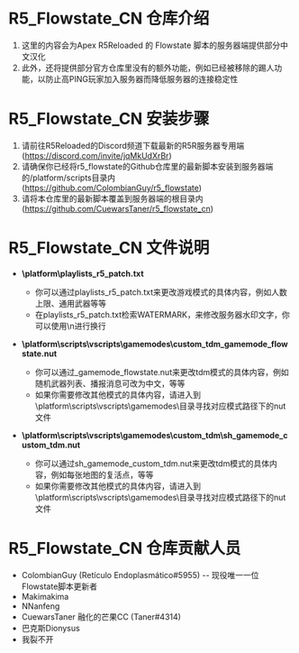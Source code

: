 # R5_Flowstate_CN 仓库介绍
1. 这里的内容会为Apex R5Reloaded 的 Flowstate 脚本的服务器端提供部分中文汉化
2. 此外，还将提供部分官方仓库里没有的额外功能，例如已经被移除的踢人功能，以防止高PING玩家加入服务器而降低服务器的连接稳定性

# R5_Flowstate_CN 安装步骤
1. 请前往R5Reloaded的Discord频道下载最新的R5R服务器专用端 (https://discord.com/invite/jqMkUdXrBr)
2. 请确保你已经将r5_flowstate的Github仓库里的最新脚本安装到服务器端的/platform/scripts目录内 (https://github.com/ColombianGuy/r5_flowstate)
3. 请将本仓库里的最新脚本覆盖到服务器端的根目录内 (https://github.com/CuewarsTaner/r5_flowstate_cn) 

# R5_Flowstate_CN 文件说明
- **\platform\playlists_r5_patch.txt**
	- 你可以通过playlists_r5_patch.txt来更改游戏模式的具体内容，例如人数上限、通用武器等等
	- 在playlists_r5_patch.txt检索WATERMARK，来修改服务器水印文字，你可以使用\n进行换行

- **\platform\scripts\vscripts\gamemodes\custom_tdm\_gamemode_flowstate.nut**
	- 你可以通过_gamemode_flowstate.nut来更改tdm模式的具体内容，例如随机武器列表、播报消息可改为中文，等等
	- 如果你需要修改其他模式的具体内容，请进入到\platform\scripts\vscripts\gamemodes\目录寻找对应模式路径下的nut文件

- **\platform\scripts\vscripts\gamemodes\custom_tdm\sh_gamemode_custom_tdm.nut**
	- 你可以通过sh_gamemode_custom_tdm.nut来更改tdm模式的具体内容，例如每张地图的复活点，等等
	- 如果你需要修改其他模式的具体内容，请进入到\platform\scripts\vscripts\gamemodes\目录寻找对应模式路径下的nut文件

# R5_Flowstate_CN 仓库贡献人员
- ColombianGuy (Retículo Endoplasmático#5955) -- 现役唯一一位Flowstate脚本更新者
- Makimakima
- NNanfeng
- CuewarsTaner 融化的芒果CC (Taner#4314)
- 巴克斯Dionysus
- 我裂不开